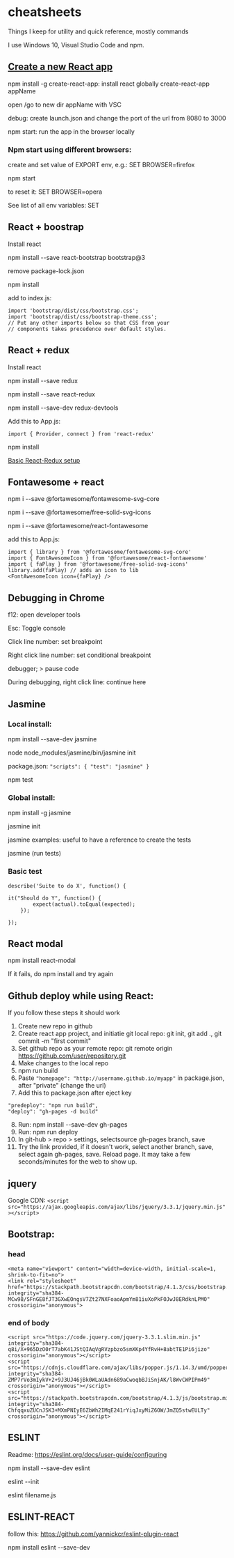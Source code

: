 # cheatsheets

Things I keep for utility and quick reference, mostly commands

I use Windows 10, Visual Studio Code and npm.

## [Create a new React app](https://code.visualstudio.com/docs/nodejs/reactjs-tutorial)

npm install -g create-react-app: install react globally
create-react-app appName

open /go to new dir appName with VSC

debug: create launch.json and change the port of the url from 8080 to 3000

npm start: run the app in the browser locally

### Npm start using different browsers:

create and set value of EXPORT env, e.g.: SET BROWSER=firefox

npm start

to reset it: SET BROWSER=opera

See list of all env variables: SET

## React + boostrap

Install react

npm install --save react-bootstrap bootstrap@3

remove package-lock.json

npm install

add to index.js:

```
import 'bootstrap/dist/css/bootstrap.css';
import 'bootstrap/dist/css/bootstrap-theme.css';
// Put any other imports below so that CSS from your
// components takes precedence over default styles.
```

## React + redux

Install react

npm install --save redux

npm install --save react-redux

npm install --save-dev redux-devtools

Add this to App.js:

`import { Provider, connect } from 'react-redux'`

npm install

[Basic React-Redux setup](https://gist.github.com/luismartinezs/3fa20100ae88efeb62714531bbdecdf5)

## Fontawesome + react

npm i --save @fortawesome/fontawesome-svg-core

npm i --save @fortawesome/free-solid-svg-icons

npm i --save @fortawesome/react-fontawesome

add this to App.js:

```
import { library } from '@fortawesome/fontawesome-svg-core'
import { FontAwesomeIcon } from '@fortawesome/react-fontawesome'
import { faPlay } from '@fortawesome/free-solid-svg-icons'
library.add(faPlay) // adds an icon to lib
<FontAwesomeIcon icon={faPlay} />
```

## Debugging in Chrome

f12: open developer tools

Esc: Toggle console

Click line number: set breakpoint

Right click line number: set conditional breakpoint

debugger; > pause code

During debugging, right click line: continue here

## Jasmine

### Local install:

npm install --save-dev jasmine

node node_modules/jasmine/bin/jasmine init

package.json: `"scripts": { "test": "jasmine" }`

npm test

### Global install:

npm install -g jasmine

jasmine init

jasmine examples: useful to have a reference to create the tests

jasmine (run tests)

### Basic test

```
describe('Suite to do X', function() {

it("Should do Y", function() {
        expect(actual).toEqual(expected);
    });

});
```

## React modal

npm install react-modal

If it fails, do npm install and try again

## Github deploy while using React:

If you follow these steps it should work

1. Create new repo in github
2. Create react app project, and initiatie git local repo: git init, git add ., git commit -m "first commit"
3. Set github repo as your remote repo: git remote origin https://github.com/user/repository.git
4. Make changes to the local repo
5. npm run build
6. Paste `"homepage": "http://username.github.io/myapp"` in package.json, after "private" (change the url)
7. Add this to package.json after eject key
```
"predeploy": "npm run build",
"deploy": "gh-pages -d build"
```
8. Run: npm install --save-dev gh-pages
9. Run: npm run deploy
10. In git-hub > repo > settings, selectsource gh-pages branch, save
11. Try the link provided, if it doesn't work, select another branch, save, select again gh-pages, save. Reload page. It may take a few seconds/minutes for the web to show up.

## jquery

Google CDN: `<script src="https://ajax.googleapis.com/ajax/libs/jquery/3.3.1/jquery.min.js"></script>`

## Bootstrap:
### head
```
<meta name="viewport" content="width=device-width, initial-scale=1, shrink-to-fit=no">
<link rel="stylesheet" href="https://stackpath.bootstrapcdn.com/bootstrap/4.1.3/css/bootstrap.min.css" integrity="sha384-MCw98/SFnGE8fJT3GXwEOngsV7Zt27NXFoaoApmYm81iuXoPkFOJwJ8ERdknLPMO" crossorigin="anonymous">
```

### end of body
```
<script src="https://code.jquery.com/jquery-3.3.1.slim.min.js" integrity="sha384-q8i/X+965DzO0rT7abK41JStQIAqVgRVzpbzo5smXKp4YfRvH+8abtTE1Pi6jizo" crossorigin="anonymous"></script>
<script src="https://cdnjs.cloudflare.com/ajax/libs/popper.js/1.14.3/umd/popper.min.js" integrity="sha384-ZMP7rVo3mIykV+2+9J3UJ46jBk0WLaUAdn689aCwoqbBJiSnjAK/l8WvCWPIPm49" crossorigin="anonymous"></script>
<script src="https://stackpath.bootstrapcdn.com/bootstrap/4.1.3/js/bootstrap.min.js" integrity="sha384-ChfqqxuZUCnJSK3+MXmPNIyE6ZbWh2IMqE241rYiqJxyMiZ6OW/JmZQ5stwEULTy" crossorigin="anonymous"></script>
```

## ESLINT

Readme: https://eslint.org/docs/user-guide/configuring

npm install --save-dev eslint

eslint --init

eslint filename.js

## ESLINT-REACT

follow this: https://github.com/yannickcr/eslint-plugin-react

npm install eslint --save-dev
